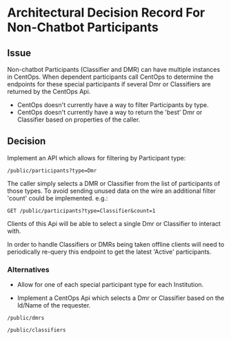 # Architectural Decision Record For Non-Chatbot Participants

## Issue

Non-chatbot Participants (Classifier and DMR) can have multiple instances in CentOps.  When dependent participants call CentOps to determine the endpoints for these special participants if several Dmr or Classifiers are returned by the CentOps Api.

* CentOps doesn't currently have a way to filter Participants by type.
* CentOps doesn't currently have a way to return the 'best' Dmr or Classifier based on properties of the caller.

## Decision

Implement an API which allows for filtering by Participant type:

```url
/public/participants?type=Dmr
```

The caller simply selects a DMR or Classifier from the list of participants of those types.  To avoid sending unused data on the wire an additional filter 'count' could be implemented.
e.g.:

```url
GET /public/participants?type=Classifier&count=1
```

Clients of this Api will be able to select a single Dmr or Classifier to interact with.

In order to handle Classifiers or DMRs being taken offline clients will need to periodically re-query this endpoint to get the latest 'Active' participants.

### Alternatives

* Allow for one of each special participant type for each Institution.

* Implement a CentOps Api which selects a Dmr or Classifier based on the Id/Name of the requester.

```url
/public/dmrs

/public/classifiers
```
